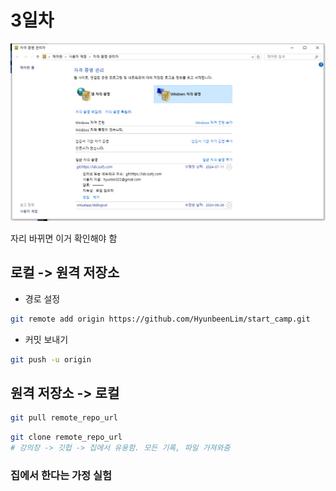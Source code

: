 # 3일차

![이미지](./자격증명.PNG)

자리 바뀌면 이거 확인해야 함



## 로컬 -> 원격 저장소

- 경로 설정

```sh
git remote add origin https://github.com/HyunbeenLim/start_camp.git
```

- 커밋 보내기
```sh
git push -u origin 
```

##  원격 저장소 -> 로컬

```sh
git pull remote_repo_url
```

```sh
git clone remote_repo_url
# 강의장 -> 깃헙 -> 집에서 유용함. 모든 기록, 파일 가져와줌
```

### 집에서 한다는 가정 실험